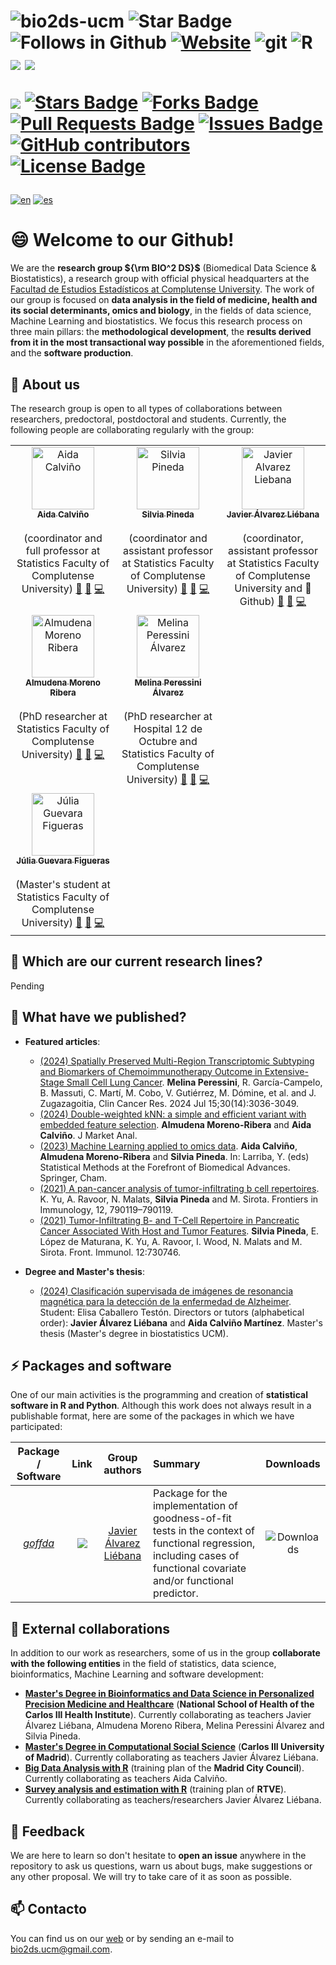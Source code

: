 


<h1 align="left">
<img src="https://komarev.com/ghpvc/?username=bio2ds-ucm&label=Profile%20views&color=blue&style=plastic" alt="bio2ds-ucm">
<img src="https://img.shields.io/static/v1?label=%F0%9F%8C%9F&message=If%20Useful&style=style=flat&color=BC4E99" alt="Star Badge"/>
<img src="https://img.shields.io/github/followers/bio2ds-ucm?label=Follow&style=social" alt="Follows in Github"/>
<a href="https://www.ucm.es/"><img src="https://img.shields.io/badge/Website-46a2f1.svg?&style=flat-square&logo=Google-Chrome&logoColor=white&link=https://www.ucm.es/" alt="Website"/></a>
<img src="https://img.shields.io/badge/-Git-F05032?style=for-the-badge&logo=git&logoColor=white" alt="git">
<img src="https://img.shields.io/badge/r-%23276DC3.svg?style=for-the-badge&logo=r&logoColor=white" alt="R">
<img src="https://pride-badges.pony.workers.dev/static/v1?label=lgbtq%2B%20friendly&stripeWidth=6&stripeColors=E40303,FF8C00,FFED00,008026,24408E,732982">
<img src="https://pride-badges.pony.workers.dev/static/v1?label=trans%20rights&stripeWidth=6&stripeColors=5BCEFA,F5A9B8,FFFFFF,F5A9B8,5BCEFA">
  
<a href="https://github.com/bio2ds-ucm/bio2ds-ucm/pulse" alt="Activity"> <img src="https://img.shields.io/github/commit-activity/m/bio2ds-ucm/bio2ds-ucm" /></a>
<a href="https://github.com/bio2ds-ucm/bio2ds-ucm/stargazers"><img src="https://img.shields.io/github/stars/bio2ds-ucm/bio2ds-ucm" alt="Stars Badge"/></a>
<a href="https://github.com/bio2ds-ucm/bio2ds-ucm/network/members"><img src="https://img.shields.io/github/forks/bio2ds-ucm/bio2ds-ucm" alt="Forks Badge"/></a>
<a href="https://github.com/bio2ds-ucm/bio2ds-ucm/pulls"><img src="https://img.shields.io/github/issues-pr/bio2ds-ucm/bio2ds-ucm" alt="Pull Requests Badge"/></a>
<a href="https://github.com/bio2ds-ucm/bio2ds-ucm/issues"><img src="https://img.shields.io/github/issues/bio2ds-ucm/bio2ds-ucm" alt="Issues Badge"/></a>
<a href="https://github.com/bio2ds-ucm/bio2ds-ucm/graphs/contributors"><img alt="GitHub contributors" src="https://img.shields.io/github/contributors/bio2ds-ucm/bio2ds-ucm?color=2b9348"></a>
<a href="https://github.com/bio2ds-ucm/bio2ds-ucm/blob/master/LICENSE"><img src="https://img.shields.io/github/license/bio2ds-ucm/bio2ds-ucm?color=2b9348" alt="License Badge"/></a>
</h1>


[![en](https://img.shields.io/badge/lang-en-red.svg)](https://github.com/bio2ds-ucm/blob/master/README-EN.md)
[![es](https://img.shields.io/badge/lang-es-yellow.svg)](https://github.com/bio2ds-ucm/bio2ds-ucm/blob/master/README.md)


<h1 align = "left">😄 Welcome to our Github!</h1>

We are the **research group ${\rm BIO^2 DS}$** (Biomedical Data Science & Biostatistics), a research group with official physical headquarters at the [Facultad de Estudios Estadísticos at Complutense University](https://estudiosestadisticos.ucm.es/). The work of our group is focused on **data analysis in the field of medicine, health and its social determinants, omics and biology**, in the fields of data science, Machine Learning and biostatistics. We focus this research process on three main pillars: the **methodological development**, the **results derived from it in the most transactional way possible** in the aforementioned fields, and the **software production**.

<h2 align="left">👥 About us</h2>

The research group is open to all types of collaborations between researchers, predoctoral, postdoctoral and students. Currently, the following people are collaborating regularly with the group:

<table>
  <tbody>
    <tr>
      <td align="center" valign="top" width="33%"><a href="..."><img src="https://github.com/dadosdelaplace.png" width="100px;" alt="Aida Calviño"/><br /><sub><b>Aida Calviño</b></sub></a><br />  <br> (coordinator and full professor at Statistics Faculty of Complutense University) <a href="https://scholar.google.es/citations?user=WHrv-ssAAAAJ&hl=es" title="Google Scholar">📖</a> <a href="https://github.com/bio2ds-ucm/bio2ds-ucm/pulls?q=is%3Apr+reviewed-by%3Adadosdelaplace" title=" Pull Requests">👀</a> <a href="https://github.com/dadosdelaplace" title="Github">💻</a></td>
      <td align="center" valign="top" width="33%"><a href="..."><img src="https://github.com/dadosdelaplace.png" width="100px;" alt="Silvia Pineda"/><br /><sub><b>Silvia Pineda</b></sub></a><br />  <br> (coordinator and assistant professor at Statistics Faculty of Complutense University) <a href="https://produccioncientifica.ucm.es/investigadores/158046/detalle" title="Google Scholar">📖</a> <a href="https://github.com/bio2ds-ucm/bio2ds-ucm/pulls?q=is%3Apr+reviewed-by%3Adadosdelaplace" title=" Pull Requests">👀</a> <a href="https://github.com/dadosdelaplace" title="Github">💻</a></td>
      <td align="center" valign="top" width="33%"><a href="https://javieralvarezliebana.es"><img src="https://github.com/dadosdelaplace.png" width="100px;" alt="Javier Alvarez Liebana"/><br /><sub><b>Javier Álvarez Liébana</b></sub></a><br />  <br> (coordinator, assistant professor at Statistics Faculty of Complutense University and 🚧 Github) <a href="https://scholar.google.es/citations?user=Wb3lxFIAAAAJ&hl=en" title="Google Scholar">📖</a> <a href="https://github.com/bio2ds-ucm/bio2ds-ucm/pulls?q=is%3Apr+reviewed-by%3Adadosdelaplace" title=" Pull Requests">👀</a> <a href="https://github.com/dadosdelaplace" title="Github">💻</a></td>
    </tr>
    <tr>
      <td align="center" valign="top" width="20%"><a href="..."><img src="https://github.com/dadosdelaplace.png" width="100px;" alt="Almudena Moreno Ribera"/><br /><sub><b>Almudena Moreno Ribera</b></sub></a><br />  <br> (PhD researcher at Statistics Faculty of Complutense University) <a href="https://scholar.google.es/citations?user=WHrv-ssAAAAJ&hl=es" title="Google Scholar">📖</a> <a href="https://github.com/bio2ds-ucm/bio2ds-ucm/pulls?q=is%3Apr+reviewed-by%3Adadosdelaplace" title=" Pull Requests">👀</a> <a href="https://github.com/dadosdelaplace" title="Github">💻</a></td>
      <td align="center" valign="top" width="20%"><a href="..."><img src="https://github.com/dadosdelaplace.png" width="100px;" alt="Melina Peressini Álvarez"/><br /><sub><b>Melina Peressini Álvarez</b></sub></a><br />  <br> (PhD researcher at Hospital 12 de Octubre and Statistics Faculty of Complutense University) <a href="https://scholar.google.es/citations?user=WHrv-ssAAAAJ&hl=es" title="Google Scholar">📖</a> <a href="https://github.com/bio2ds-ucm/bio2ds-ucm/pulls?q=is%3Apr+reviewed-by%3Adadosdelaplace" title=" Pull Requests">👀</a> <a href="https://github.com/dadosdelaplace" title="Github">💻</a></td>
    </tr>
     <tr>
      <td align="center" valign="top" width="20%"><a href="..."><img src="https://github.com/dadosdelaplace.png" width="100px;" alt="Júlia Guevara Figueras"/><br /><sub><b>Júlia Guevara Figueras</b></sub></a><br />  <br> (Master's student at Statistics Faculty of Complutense University) <a href="https://scholar.google.es/citations?user=WHrv-ssAAAAJ&hl=es" title="Google Scholar">📖</a> <a href="https://github.com/bio2ds-ucm/bio2ds-ucm/pulls?q=is%3Apr+reviewed-by%3Adadosdelaplace" title=" Pull Requests">👀</a> <a href="https://github.com/dadosdelaplace" title="Github">💻</a></td>
    </tr>
  </tbody>
</table>


<h2 align="left">🌱 Which are our current research lines?</h2>

Pending

<h2 align="left">🔭 What have we published?</h2>

* **Featured articles**:
  - [(2024) Spatially Preserved Multi-Region Transcriptomic Subtyping and Biomarkers of Chemoimmunotherapy Outcome in Extensive-Stage Small Cell Lung Cancer](https://pubmed.ncbi.nlm.nih.gov/38630755/). **Melina Peressini**, R. García-Campelo, B. Massuti, C. Martí, M. Cobo, V. Gutiérrez, M. Dómine, et al. and J. Zugazagoitia, Clin Cancer Res. 2024 Jul 15;30(14):3036-3049.
  - [(2024) Double-weighted kNN: a simple and efficient variant with embedded feature selection](https://doi.org/10.1057/s41270-024-00302-5). **Almudena Moreno-Ribera** and **Aida Calviño**. J Market Anal.
  - [(2023) Machine Learning applied to omics data](https://doi.org/10.1007/978-3-031-32729-2_2). **Aida Calviño**, **Almudena Moreno-Ribera** and **Silvia Pineda**. In: Larriba, Y. (eds) Statistical Methods at the Forefront of Biomedical Advances. Springer, Cham.
  - [(2021) A pan-cancer analysis of tumor-infiltrating b cell repertoires](https://doi.org/10.3389/fimmu.2021.790119). K. Yu, A. Ravoor, N. Malats, **Silvia Pineda** and M. Sirota. Frontiers in Immunology, 12, 790119–790119.
  - [(2021) Tumor-Infiltrating B- and T-Cell Repertoire in Pancreatic Cancer Associated With Host and Tumor Features](https://www.frontiersin.org/articles/10.3389/fimmu.2021.730746/full). **Silvia Pineda**, E. López de Maturana, K. Yu, A. Ravoor, I. Wood, N. Malats and M. Sirota. Front. Immunol. 12:730746.

 
* **Degree and Master's thesis**:
  - [(2024) Clasificación supervisada de imágenes de resonancia magnética para la detección de la enfermedad de Alzheimer](https://hdl.handle.net/20.500.14352/106734). Student: Elisa Caballero Testón. Directors or tutors (alphabetical order): **Javier Álvarez Liébana** and **Aida Calviño Martínez**. Master's thesis (Master's degree in biostatistics UCM).


<h2 align="left">⚡ Packages and software </h2>

One of our main activities is the programming and creation of **statistical software in R and Python**. Although this work does not always result in a publishable format, here are some of the packages in which we have participated:

| Package / Software | Link | Group authors | Summary | Downloads |
|:------------------:|:--------------:|:-----------------:|:-------|:---------:|
[_goffda_](https://github.com/dadosdelaplace/goffda) | [![](https://www.r-pkg.org/badges/version/goffda)](https://cran.r-project.org/package=goffda) | [Javier Álvarez Liébana](https://github.com/dadosdelaplace) | Package for the implementation of goodness-of-fit tests in the context of functional regression, including cases of functional covariate and/or functional predictor. | ![Downloads](https://cranlogs.r-pkg.org/badges/goffda)  |

<h2 align="left">🚀 External collaborations</h2>

In addition to our work as researchers, some of us in the group **collaborate with the following entities** in the field of statistics, data science, bioinformatics, Machine Learning and software development:

- [**Master's Degree in Bioinformatics and Data Science in Personalized Precision Medicine and Healthcare**](https://masterbioinformatica.com/) (**National School of Health of the Carlos III Health Institute**). Currently collaborating as teachers Javier Álvarez Liébana, Almudena Moreno Ribera, Melina Peressini Álvarez and Silvia Pineda.
- [**Master's Degree in Computational Social Science**](https://www.uc3m.es/master/ciencias-sociales-computacionales) (**Carlos III University of Madrid**). Currently collaborating as teachers Javier Álvarez Liébana.
- [**Big Data Analysis with R**](https://www.madrid.es/portal/site/munimadrid) (training plan of the **Madrid City Council**). Currently collaborating as teachers Aida Calviño.
- [**Survey analysis and estimation with R**](https://www.rtve.es/noticias/20240523/elecciones-europeas-2024-encuestas-sondeos-espana-europa/16114534.shtml) (training plan of **RTVE**). Currently collaborating as teachers/researchers Javier Álvarez Liébana.
  
<h2 align="left">💬 Feedback</h2>

We are here to learn so don't hesitate to **open an issue** anywhere in the repository to ask us questions, warn us about bugs, make suggestions or any other proposal. We will try to take care of it as soon as possible.

<h2 align="left">📫 Contacto</h2>

You can find us on our [web](https://www.ucm.es/) or by sending an e-mail to <a href=“mailto:bio2ds.ucm@gmail.com”>bio2ds.ucm@gmail.com</a>.

